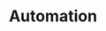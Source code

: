 ---
title:  "Automation"
layout: services
categories: [Digital-Strategy-and-Technology]
intro: Automation can be simple, intelligent, or cognitive and selecting a level of automation that fits the constraints of the environment, which is appropriate for the activity being automated, will reduce costs and increase the return from the project. We have seen this type of result in ambitious automation and advanced analytics goals, and investment dollars follow. But desire alone is not enough to provide the environment required to make these goals pay dividends to the organization. We evaluate process and data maturity to value automation opportunities and deploy robust project management processes to ensure on-time and on-cost delivery.
---